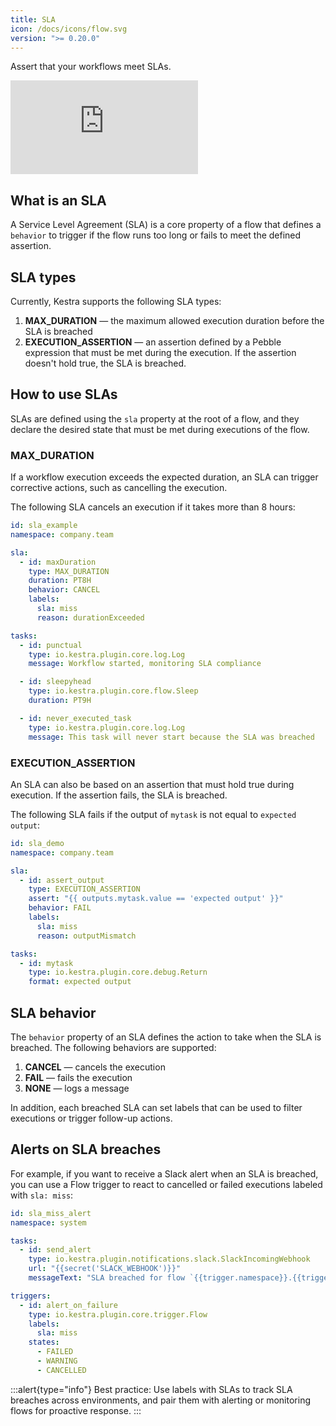 ```yaml
---
title: SLA
icon: /docs/icons/flow.svg
version: ">= 0.20.0"
---
```


Assert that your workflows meet SLAs.

<div class="video-container">
  <iframe src="https://www.youtube.com/embed/FlkyPIWPLSk?si=KH3Aa7oqKcBBNuo1" title="YouTube video player" frameborder="0" allow="accelerometer; autoplay; clipboard-write; encrypted-media; gyroscope; picture-in-picture; web-share" referrerpolicy="strict-origin-when-cross-origin" allowfullscreen></iframe>
</div>

## What is an SLA

A Service Level Agreement (SLA) is a core property of a flow that defines a `behavior` to trigger if the flow runs too long or fails to meet the defined assertion.

## SLA types

Currently, Kestra supports the following SLA types:
1. **MAX_DURATION** — the maximum allowed execution duration before the SLA is breached
2. **EXECUTION_ASSERTION** — an assertion defined by a Pebble expression that must be met during the execution. If the assertion doesn't hold true, the SLA is breached.

## How to use SLAs

SLAs are defined using the `sla` property at the root of a flow, and they declare the desired state that must be met during executions of the flow.

### MAX_DURATION

If a workflow execution exceeds the expected duration, an SLA can trigger corrective actions, such as cancelling the execution.

The following SLA cancels an execution if it takes more than 8 hours:

```yaml
id: sla_example
namespace: company.team

sla:
  - id: maxDuration
    type: MAX_DURATION
    duration: PT8H
    behavior: CANCEL
    labels:
      sla: miss
      reason: durationExceeded

tasks:
  - id: punctual
    type: io.kestra.plugin.core.log.Log
    message: Workflow started, monitoring SLA compliance

  - id: sleepyhead
    type: io.kestra.plugin.core.flow.Sleep
    duration: PT9H

  - id: never_executed_task
    type: io.kestra.plugin.core.log.Log
    message: This task will never start because the SLA was breached
```

### EXECUTION_ASSERTION

An SLA can also be based on an assertion that must hold true during execution. If the assertion fails, the SLA is breached.

The following SLA fails if the output of `mytask` is not equal to `expected output`:

```yaml
id: sla_demo
namespace: company.team

sla:
  - id: assert_output
    type: EXECUTION_ASSERTION
    assert: "{{ outputs.mytask.value == 'expected output' }}"
    behavior: FAIL
    labels:
      sla: miss
      reason: outputMismatch

tasks:
  - id: mytask
    type: io.kestra.plugin.core.debug.Return
    format: expected output
```

## SLA behavior

The `behavior` property of an SLA defines the action to take when the SLA is breached. The following behaviors are supported:
1. **CANCEL** — cancels the execution
2. **FAIL** — fails the execution
3. **NONE** — logs a message

In addition, each breached SLA can set labels that can be used to filter executions or trigger follow-up actions.

## Alerts on SLA breaches

For example, if you want to receive a Slack alert when an SLA is breached, you can use a Flow trigger to react to cancelled or failed executions labeled with `sla: miss`:

```yaml
id: sla_miss_alert
namespace: system

tasks:
  - id: send_alert
    type: io.kestra.plugin.notifications.slack.SlackIncomingWebhook
    url: "{{secret('SLACK_WEBHOOK')}}"
    messageText: "SLA breached for flow `{{trigger.namespace}}.{{trigger.flowId}}` with ID `{{trigger.executionId}}`"

triggers:
  - id: alert_on_failure
    type: io.kestra.plugin.core.trigger.Flow
    labels:
      sla: miss
    states:
      - FAILED
      - WARNING
      - CANCELLED
```

:::alert{type="info"}
Best practice: Use labels with SLAs to track SLA breaches across environments, and pair them with alerting or monitoring flows for proactive response.
:::
